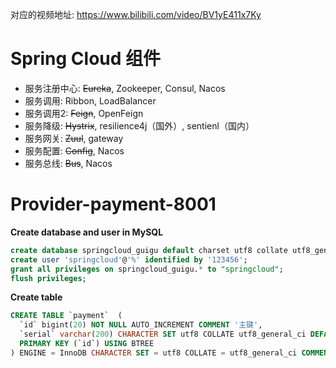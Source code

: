 对应的视频地址: https://www.bilibili.com/video/BV1yE411x7Ky

# Spring Cloud 组件

- 服务注册中心: ~~Eureka~~, Zookeeper, Consul, Nacos
- 服务调用: Ribbon, LoadBalancer
- 服务调用2: ~~Feign~~, OpenFeign
- 服务降级: ~~Hystrix~~, resilience4j（国外）, sentienl（国内）
- 服务网关: ~~Zuul~~, gateway
- 服务配置: ~~Config~~, Nacos
- 服务总线: ~~Bus~~, Nacos

# Provider-payment-8001

**Create database and user in MySQL**

```sql
create database springcloud_guigu default charset utf8 collate utf8_general_ci;
create user 'springcloud'@'%' identified by '123456';
grant all privileges on springcloud_guigu.* to "springcloud"; 
flush privileges;
```

**Create table**

```sql
CREATE TABLE `payment`  (
  `id` bigint(20) NOT NULL AUTO_INCREMENT COMMENT '主键',
  `serial` varchar(200) CHARACTER SET utf8 COLLATE utf8_general_ci DEFAULT NULL COMMENT '支付流水号',
  PRIMARY KEY (`id`) USING BTREE
) ENGINE = InnoDB CHARACTER SET = utf8 COLLATE = utf8_general_ci COMMENT = '支付表' ROW_FORMAT = Dynamic;
```